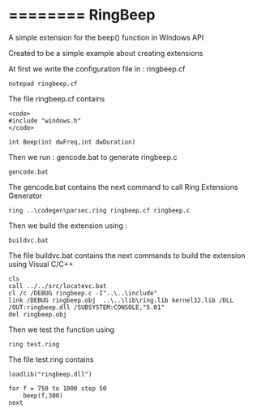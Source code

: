 ========
RingBeep
========

A simple extension for the beep() function in Windows API

Created to be a simple example about creating extensions

At first we write the configuration file in : ringbeep.cf

	notepad ringbeep.cf

The file ringbeep.cf contains 

	<code>
	#include "windows.h"
	</code>

	int Beep(int dwFreq,int dwDuration)

Then we run : gencode.bat to generate ringbeep.c

	gencode.bat

The gencode.bat contains the next command to call Ring Extensions Generator

	ring ..\codegen\parsec.ring ringbeep.cf ringbeep.c


Then we build the extension using : 

	buildvc.bat

The file buildvc.bat contains the next commands to build the extension using Visual C/C++ 

	cls
	call ../../src/locatevc.bat
	cl /c /DEBUG ringbeep.c -I"..\..\include"
	link /DEBUG ringbeep.obj  ..\..\lib\ring.lib kernel32.lib /DLL /OUT:ringbeep.dll /SUBSYSTEM:CONSOLE,"5.01" 
	del ringbeep.obj

Then we test the function using

	ring test.ring

The file test.ring contains

	loadlib("ringbeep.dll")

	for f = 750 to 1000 step 50
		beep(f,300)
	next
